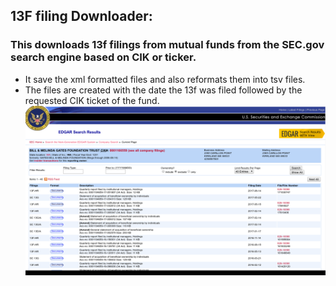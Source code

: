 ## 13F filing Downloader:
### This downloads 13f filings from mutual funds from the SEC.gov search engine based on CIK or ticker.
- It save the xml formatted files and also reformats them into tsv files. 
- The files are created with the date the 13f was filed followed by the requested CIK ticket of the fund.
![alt text](13f_example.png "The website limits requests to 100 filings so the program asks the user to stipulate how many hundreds of files back they would like to search for 13f filings (ie. 1 = 100; 2 = 200; etc)")
